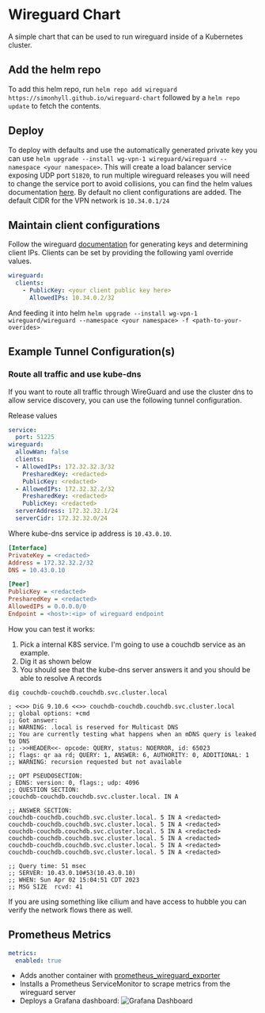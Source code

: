 # Wireguard Chart
A simple chart that can be used to run wireguard inside of a Kubernetes cluster.

## Add the helm repo
To add this helm repo, run `helm repo add wireguard https://simonhyll.github.io/wireguard-chart` followed by a `helm repo update` to fetch the contents.

## Deploy
To deploy with defaults and use the automatically generated private key you can use `helm upgrade --install wg-vpn-1 wireguard/wireguard --namespace <your namespace>`.
This will create a load balancer service exposing UDP port `51820`, to run multiple wireguard releases you will need to change the service port to avoid collisions, 
you can find the helm values documentation [here](helm/wireguard/README.md). By default no client configurations are added. The default CIDR for the VPN network is `10.34.0.1/24`

## Maintain client configurations
Follow the wireguard [documentation](https://www.wireguard.com/quickstart/) for generating keys and determining client IPs. Clients can be set by providing the following yaml override values.

``` yaml
wireguard:
  clients:
    - PublicKey: <your client public key here>
      AllowedIPs: 10.34.0.2/32
```

And feeding it into helm `helm upgrade --install wg-vpn-1 wireguard/wireguard --namespace <your namespace> -f <path-to-your-overides>`


## Example Tunnel Configuration(s)
### Route all traffic and use kube-dns

If you want to route all traffic through WireGuard and use the cluster dns to allow service discovery, you can use the following tunnel configuration.

Release values

``` yaml
service:
  port: 51225
wireguard:
  allowWan: false
  clients:
  - AllowedIPs: 172.32.32.3/32
    PresharedKey: <redacted>
    PublicKey: <redacted>
  - AllowedIPs: 172.32.32.2/32
    PresharedKey: <redacted>
    PublicKey: <redacted>
  serverAddress: 172.32.32.1/24
  serverCidr: 172.32.32.0/24
```

Where kube-dns service ip address is `10.43.0.10`.


``` ini
[Interface]
PrivateKey = <redacted>
Address = 172.32.32.2/32
DNS = 10.43.0.10

[Peer]
PublicKey = <redacted>
PresharedKey = <redacted>
AllowedIPs = 0.0.0.0/0
Endpoint = <host>:<ip> of wireguard endpoint
```

How you can test it works:

1) Pick a internal K8S service. I'm going to use a couchdb service as an example.
2) Dig it as shown below
3) You should see that the kube-dns server answers it and you should be able to resolve A records

``` shell
dig couchdb-couchdb.couchdb.svc.cluster.local

; <<>> DiG 9.10.6 <<>> couchdb-couchdb.couchdb.svc.cluster.local
;; global options: +cmd
;; Got answer:
;; WARNING: .local is reserved for Multicast DNS
;; You are currently testing what happens when an mDNS query is leaked to DNS
;; ->>HEADER<<- opcode: QUERY, status: NOERROR, id: 65023
;; flags: qr aa rd; QUERY: 1, ANSWER: 6, AUTHORITY: 0, ADDITIONAL: 1
;; WARNING: recursion requested but not available

;; OPT PSEUDOSECTION:
; EDNS: version: 0, flags:; udp: 4096
;; QUESTION SECTION:
;couchdb-couchdb.couchdb.svc.cluster.local. IN A

;; ANSWER SECTION:
couchdb-couchdb.couchdb.svc.cluster.local. 5 IN	A <redacted>
couchdb-couchdb.couchdb.svc.cluster.local. 5 IN	A <redacted>
couchdb-couchdb.couchdb.svc.cluster.local. 5 IN	A <redacted>
couchdb-couchdb.couchdb.svc.cluster.local. 5 IN	A <redacted>
couchdb-couchdb.couchdb.svc.cluster.local. 5 IN	A <redacted>
couchdb-couchdb.couchdb.svc.cluster.local. 5 IN	A <redacted>

;; Query time: 51 msec
;; SERVER: 10.43.0.10#53(10.43.0.10)
;; WHEN: Sun Apr 02 15:04:51 CDT 2023
;; MSG SIZE  rcvd: 41
```

If you are using something like cilium and have access to hubble you can verify the network flows there as well.


## Prometheus Metrics

```yaml
metrics:
  enabled: true
```

- Adds another container with [prometheus_wireguard_exporter](https://github.com/MindFlavor/prometheus_wireguard_exporter)
- Installs a Prometheus ServiceMonitor to scrape metrics from the wireguard server
- Deploys a Grafana dashboard:
  ![Grafana Dashboard](dashboard-screenshot.png)
